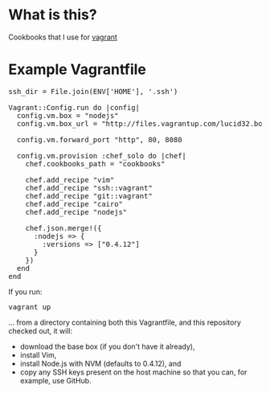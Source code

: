 # What is this?

Cookbooks that I use for [vagrant](http://vagrantup.com)

# Example Vagrantfile

<pre>
ssh_dir = File.join(ENV['HOME'], '.ssh')

Vagrant::Config.run do |config|
  config.vm.box = "nodejs"
  config.vm.box_url = "http://files.vagrantup.com/lucid32.box"

  config.vm.forward_port "http", 80, 8080

  config.vm.provision :chef_solo do |chef|
    chef.cookbooks_path = "cookbooks"
    
    chef.add_recipe "vim"
    chef.add_recipe "ssh::vagrant"
    chef.add_recipe "git::vagrant"
    chef.add_recipe "cairo"
    chef.add_recipe "nodejs"
    
    chef.json.merge!({
      :nodejs => {
        :versions => ["0.4.12"]
      }
    })
  end
end
</pre>

If you run:

<pre>
vagrant up
</pre>

... from a directory containing both this Vagrantfile, and this repository
checked out, it will:

* download the base box (if you don't have it already),
* install Vim,
* install Node.js with NVM (defaults to 0.4.12), and
* copy any SSH keys present on the host machine so that you can,
for example, use GitHub.